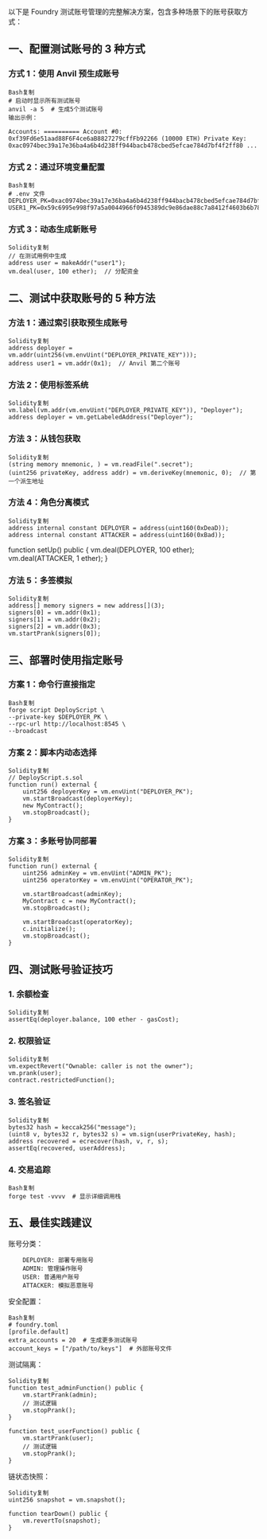 以下是 Foundry 测试账号管理的完整解决方案，包含多种场景下的账号获取方式：

## 一、配置测试账号的 3 种方式

### 方式 1：使用 Anvil 预生成账号

    Bash复制
    # 启动时显示所有测试账号
    anvil -a 5  # 生成5个测试账号
    输出示例：
    
    Accounts: ========== Account #0: 0xf39Fd6e51aad88F6F4ce6aB8827279cffFb92266 (10000 ETH) Private Key: 0xac0974bec39a17e36ba4a6b4d238ff944bacb478cbed5efcae784d7bf4f2ff80 ...

### 方式 2：通过环境变量配置
    Bash复制
    # .env 文件
    DEPLOYER_PK=0xac0974bec39a17e36ba4a6b4d238ff944bacb478cbed5efcae784d7bf4f2ff80
    USER1_PK=0x59c6995e998f97a5a0044966f0945389dc9e86dae88c7a8412f4603b6b78690d
### 方式 3：动态生成新账号
    Solidity复制
    // 在测试用例中生成
    address user = makeAddr("user1");
    vm.deal(user, 100 ether);  // 分配资金
## 二、测试中获取账号的 5 种方法
### 方法 1：通过索引获取预生成账号
    Solidity复制
    address deployer = vm.addr(uint256(vm.envUint("DEPLOYER_PRIVATE_KEY")));
    address user1 = vm.addr(0x1);  // Anvil 第二个账号
### 方法 2：使用标签系统
    Solidity复制
    vm.label(vm.addr(vm.envUint("DEPLOYER_PRIVATE_KEY")), "Deployer");
    address deployer = vm.getLabeledAddress("Deployer");
### 方法 3：从钱包获取
    Solidity复制
    (string memory mnemonic, ) = vm.readFile(".secret");
    (uint256 privateKey, address addr) = vm.deriveKey(mnemonic, 0);  // 第一个派生地址
### 方法 4：角色分离模式
    Solidity复制
    address internal constant DEPLOYER = address(uint160(0xDeaD));
    address internal constant ATTACKER = address(uint160(0xBad));

function setUp() public {
    vm.deal(DEPLOYER, 100 ether);
    vm.deal(ATTACKER, 1 ether);
}
### 方法 5：多签模拟
    Solidity复制
    address[] memory signers = new address[](3);
    signers[0] = vm.addr(0x1);
    signers[1] = vm.addr(0x2);
    signers[2] = vm.addr(0x3);
    vm.startPrank(signers[0]);
## 三、部署时使用指定账号
### 方案 1：命令行直接指定
    Bash复制
    forge script DeployScript \
    --private-key $DEPLOYER_PK \
    --rpc-url http://localhost:8545 \
    --broadcast
### 方案 2：脚本内动态选择
    Solidity复制
    // DeployScript.s.sol
    function run() external {
        uint256 deployerKey = vm.envUint("DEPLOYER_PK");
        vm.startBroadcast(deployerKey);
        new MyContract();
        vm.stopBroadcast();
    }
### 方案 3：多账号协同部署
    Solidity复制
    function run() external {
        uint256 adminKey = vm.envUint("ADMIN_PK");
        uint256 operatorKey = vm.envUint("OPERATOR_PK");
        
        vm.startBroadcast(adminKey);
        MyContract c = new MyContract();
        vm.stopBroadcast();
    
        vm.startBroadcast(operatorKey);
        c.initialize();
        vm.stopBroadcast();
    }
## 四、测试账号验证技巧
### 1. 余额检查
    Solidity复制
    assertEq(deployer.balance, 100 ether - gasCost);
### 2. 权限验证
    Solidity复制
    vm.expectRevert("Ownable: caller is not the owner");
    vm.prank(user);
    contract.restrictedFunction();
### 3. 签名验证
    Solidity复制
    bytes32 hash = keccak256("message");
    (uint8 v, bytes32 r, bytes32 s) = vm.sign(userPrivateKey, hash);
    address recovered = ecrecover(hash, v, r, s);
    assertEq(recovered, userAddress);
### 4. 交易追踪
    Bash复制
    forge test -vvvv  # 显示详细调用栈
##  五、最佳实践建议

 账号分类：
    
        DEPLOYER: 部署专用账号
        ADMIN: 管理操作账号
        USER: 普通用户账号
        ATTACKER: 模拟恶意账号

安全配置：

    Bash复制
    # foundry.toml
    [profile.default]
    extra_accounts = 20  # 生成更多测试账号
    account_keys = ["/path/to/keys"]  # 外部账号文件

测试隔离：

    Solidity复制
    function test_adminFunction() public {
        vm.startPrank(admin);
        // 测试逻辑
        vm.stopPrank();
    }
    
    function test_userFunction() public {
        vm.startPrank(user);
        // 测试逻辑
        vm.stopPrank();
    }
链状态快照：

    Solidity复制
    uint256 snapshot = vm.snapshot();
    
    function tearDown() public {
        vm.revertTo(snapshot);
    }

